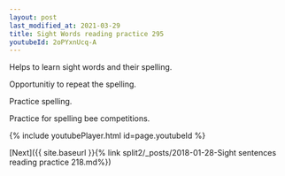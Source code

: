 ```yaml
---
layout: post
last_modified_at: 2021-03-29
title: Sight Words reading practice 295
youtubeId: 2oPYxnUcq-A
---
```

 
 
Helps to learn sight words and their spelling.

Opportunitiy to repeat the spelling. 

Practice spelling. 
 
Practice for spelling bee competitions. 
 
{% include youtubePlayer.html id=page.youtubeId %}
 
 

[Next]({{ site.baseurl }}{% link  split2/_posts/2018-01-28-Sight sentences reading practice 218.md%})
 
